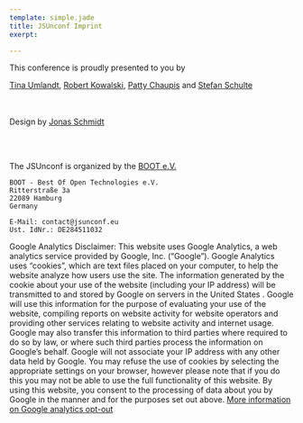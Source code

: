 ```yaml
---
template: simple.jade
title: JSUnconf Imprint
exerpt:

---
```


This conference is proudly presented to you by

[Tina Umlandt](https://twitter.com/tu404), [Robert Kowalski](https://twitter.com/robinson_k), [Patty Chaupis](https://twitter.com/chaupois) and [Stefan Schulte](https://twitter.com/schubidu)

<br><br>
Design by [Jonas Schmidt](https://twitter.com/JonasASchmidt)

<br><br>

The JSUnconf is organized by the [BOOT e.V.](https://www.bootev.org/)

```
BOOT - Best Of Open Technologies e.V.
Ritterstraße 3a
22089 Hamburg
Germany

E-Mail: contact@jsunconf.eu
Ust. IdNr.: DE284511032

```

Google Analytics Disclaimer: This website uses Google Analytics, a web analytics service provided by Google, Inc. (“Google”). Google Analytics uses “cookies”, which are text files placed on your computer, to help the website analyze how users use the site. The information generated by the cookie about your use of the website (including your IP address) will be transmitted to and stored by Google on servers in the United States . Google will use this information for the purpose of evaluating your use of the website, compiling reports on website activity for website operators and providing other services relating to website activity and internet usage. Google may also transfer this information to third parties where required to do so by law, or where such third parties process the information on Google’s behalf. Google will not associate your IP address with any other data held by Google. You may refuse the use of cookies by selecting the appropriate settings on your browser, however please note that if you do this you may not be able to use the full functionality of this website. By using this website, you consent to the processing of data about you by Google in the manner and for the purposes set out above.
[More information on Google analytics opt-out](http://tools.google.com/dlpage/gaoptout?hl=en)
